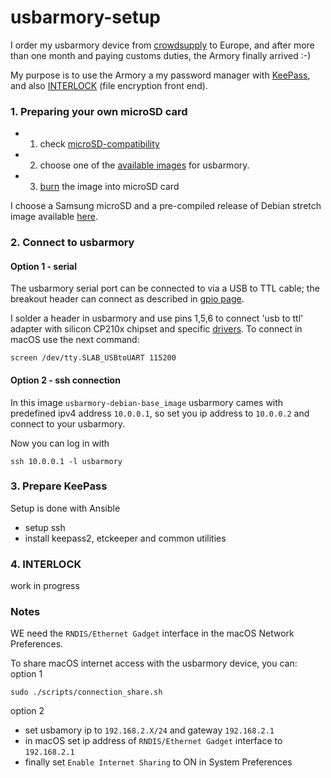 # usbarmory-setup

I order my usbarmory device from [crowdsupply](https://www.crowdsupply.com/inverse-path/usb-armory) to Europe, and after more than one month and paying customs duties, the Armory finally arrived :-)

My purpose is to use the Armory a my password manager with [KeePass](https://keepass.info/),
and also [INTERLOCK](https://github.com/f-secure-foundry/interlock) (file encryption front end).

### 1. Preparing your own microSD card
- 1. check [microSD-compatibility](https://github.com/inversepath/usbarmory/wiki/microSD-compatibility)
- 2. choose one of the [available images](https://github.com/inversepath/usbarmory/wiki/Available-images) for usbarmory.
- 3. [burn](https://github.com/inversepath/usbarmory-debian-base_image#Installing) the image into microSD card 

I choose a Samsung microSD and a pre-compiled release of Debian stretch image available [here](https://github.com/inversepath/usbarmory-debian-base_image/releases).

### 2. Connect to usbarmory

#### Option 1 - serial
The usbarmory serial port can be connected to via a USB to TTL cable; the breakout header can connect as described in [gpio page](https://github.com/inversepath/usbarmory/wiki/GPIOs).

I solder a header in usbarmory and use pins 1,5,6 to connect 'usb to ttl' adapter with silicon CP210x chipset and specific [drivers](https://www.silabs.com/products/development-tools/software/usb-to-uart-bridge-vcp-drivers).
To connect in macOS use the next command:
```
screen /dev/tty.SLAB_USBtoUART 115200
```

#### Option 2 - ssh connection
In this image `usbarmory-debian-base_image` usbarmory cames with predefined ipv4 address `10.0.0.1`, so set you ip address to `10.0.0.2` and connect to your usbarmory. 

Now you can log in with
```
ssh 10.0.0.1 -l usbarmory
```

### 3. Prepare KeePass
Setup is done with Ansible
- setup ssh
- install keepass2, etckeeper and common utilities

### 4. INTERLOCK

work in progress

### Notes
WE need the `RNDIS/Ethernet Gadget` interface in the macOS Network Preferences.

To share macOS internet access with the usbarmory device, you can:
option 1
```
sudo ./scripts/connection_share.sh
```

option 2
- set usbamory ip to `192.168.2.X/24` and gateway `192.168.2.1`
- in macOS set ip address of `RNDIS/Ethernet Gadget` interface to `192.168.2.1`
- finally set `Enable Internet Sharing` to ON in System Preferences

